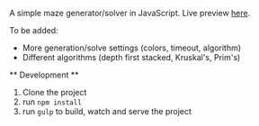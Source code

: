 A simple maze generator/solver in JavaScript. Live preview [here](http://files.litso.com/maze/).

To be added: 
* More generation/solve settings (colors, timeout, algorithm)
* Different algorithms (depth first stacked, Kruskal's, Prim's)

** Development **
 
 1. Clone the project
 2. run `npm install`
 3. run `gulp` to build, watch and serve the project 
